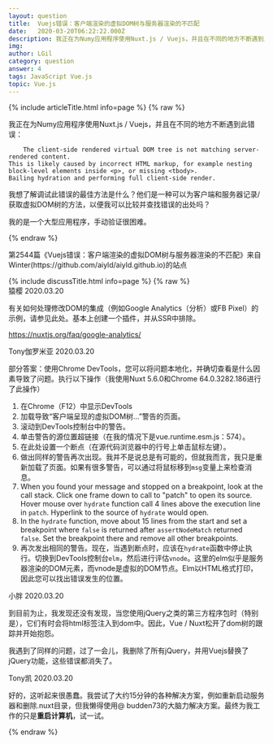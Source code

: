 ```yaml
---
layout: question
title:  Vuejs错误：客户端渲染的虚拟DOM树与服务器渲染的不匹配
date:   2020-03-20T06:22:22.000Z
description: 我正在为Numy应用程序使用Nuxt.js / Vuejs，并且在不同的地方不断遇到此错误：    The client-side rendered ...
img: 
author: LGil
category: question
answer: 4
tags: JavaScript Vue.js
topic: Vue.js
---
```

<div class="article-root">
  <div class="article">
    {% include articleTitle.html info=page %}
    {% raw %}
    <div class="article-content"><p><font style="vertical-align: inherit;"><font style="vertical-align: inherit;">我正在为Numy应用程序使用Nuxt.js / Vuejs，并且在不同的地方不断遇到此错误：</font></font></p>

<pre><code>    The client-side rendered virtual DOM tree is not matching server-rendered content. <font></font>
This is likely caused by incorrect HTML markup, for example nesting block-level elements inside &lt;p&gt;, or missing &lt;tbody&gt;. <font></font>
Bailing hydration and performing full client-side render.<font></font>
</code></pre>

<p><font style="vertical-align: inherit;"><font style="vertical-align: inherit;">我想了解调试此错误的最佳方法是什么？</font><font style="vertical-align: inherit;">他们是一种可以为客户端和服务器记录/获取虚拟DOM树的方法，以便我可以比较并查找错误的出处吗？</font></font></p>

<p><font style="vertical-align: inherit;"><font style="vertical-align: inherit;">我的是一个大型应用程序，手动验证很困难。</font></font></p></div>
    {% endraw %}
  </div>
  <p class="winter_mark">第2544篇《Vuejs错误：客户端渲染的虚拟DOM树与服务器渲染的不匹配》来自Winter(https://github.com/aiyld/aiyld.github.io)的站点</p>
  <div class="discuss-wrapper">
    {% include discussTitle.html info=page %}
    {% raw %}
    <div class="discuss-item">
        <div class="discuss-parent">
          <div class="discuss-meta">
            <span class="discuss-user">猿樱</span>
            <span class="discuss-time">2020.03.20</span>
          </div>
          <div class="discuss-comment"><p><font style="vertical-align: inherit;"><font style="vertical-align: inherit;">有关如何处理修改DOM的集成（例如Google Analytics（分析）或FB Pixel）的示例，请参见此处。</font><font style="vertical-align: inherit;">基本上创建一个插件，并从SSR中排除。</font></font></p>

<p><a href="https://nuxtjs.org/faq/google-analytics/" rel="nofollow noreferrer"><font style="vertical-align: inherit;"><font style="vertical-align: inherit;">https://nuxtjs.org/faq/google-analytics/</font></font></a></p></div>
        </div></div><div class="discuss-item">
        <div class="discuss-parent">
          <div class="discuss-meta">
            <span class="discuss-user">Tony伽罗米亚</span>
            <span class="discuss-time">2020.03.20</span>
          </div>
          <div class="discuss-comment"><p><font style="vertical-align: inherit;"><font style="vertical-align: inherit;">部分答案：使用Chrome DevTools，您可以将问题本地化，并确切查看是什么因素导致了问题。</font><font style="vertical-align: inherit;">执行以下操作（我使用Nuxt 5.6.0和Chrome 64.0.3282.186进行了此操作）</font></font></p>

<ol>
<li><font style="vertical-align: inherit;"><font style="vertical-align: inherit;">在Chrome（F12）中显示DevTools </font></font></li>
<li><font style="vertical-align: inherit;"><font style="vertical-align: inherit;">加载导致“客户端呈现的虚拟DOM树...”警告的页面。 </font></font></li>
<li><font style="vertical-align: inherit;"><font style="vertical-align: inherit;">滚动到DevTools控制台中的警告。</font></font></li>
<li><font style="vertical-align: inherit;"><font style="vertical-align: inherit;">单击警告的源位置超链接（在我的情况下是vue.runtime.esm.js：574）。 </font></font></li>
<li><font style="vertical-align: inherit;"><font style="vertical-align: inherit;">在此处设置一个断点（在源代码浏览器中的行号上单击鼠标左键）。 </font></font></li>
<li><font style="vertical-align: inherit;"><font style="vertical-align: inherit;">做出同样的警告再次出现。</font><font style="vertical-align: inherit;">我并不是说总是有可能的，但就我而言，我只是重新加载了页面。</font><font style="vertical-align: inherit;">如果有很多警告，可以通过将鼠标移到</font></font><code>msg</code><font style="vertical-align: inherit;"><font style="vertical-align: inherit;">变量</font><font style="vertical-align: inherit;">上来检查消息</font><font style="vertical-align: inherit;">。  </font></font></li>
<li>When you found your message and stopped on a breakpoint, look at the call stack. Click one frame down to call to "patch" to open its source. Hover mouse over <code>hydrate</code> function call 4 lines above the execution line in <code>patch</code>. Hyperlink to the source of <code>hydrate</code> would open. </li>
<li>In the <code>hydrate</code> function, move about 15 lines from the start and set a breakpoint where <code>false</code> is returned after <code>assertNodeMatch</code> returned <code>false</code>. Set the breakpoint there and remove all other breakpoints. </li>
<li><font style="vertical-align: inherit;"><font style="vertical-align: inherit;">再次发出相同的警告。</font><font style="vertical-align: inherit;">现在，当遇到断点时，应该在</font></font><code>hydrate</code><font style="vertical-align: inherit;"><font style="vertical-align: inherit;">函数中</font><font style="vertical-align: inherit;">停止执行</font><font style="vertical-align: inherit;">。</font><font style="vertical-align: inherit;">切换到DevTools控制台</font></font><code>elm</code><font style="vertical-align: inherit;"><font style="vertical-align: inherit;">，然后</font><font style="vertical-align: inherit;">进行评估</font></font><code>vnode</code><font style="vertical-align: inherit;"><font style="vertical-align: inherit;">。</font><font style="vertical-align: inherit;">这里的elm似乎是服务器渲染的DOM元素，而vnode是虚拟的DOM节点。</font><font style="vertical-align: inherit;">Elm以HTML格式打印，因此您可以找出错误发生的位置。</font></font></li>
</ol></div>
        </div></div><div class="discuss-item">
        <div class="discuss-parent">
          <div class="discuss-meta">
            <span class="discuss-user">小胖</span>
            <span class="discuss-time">2020.03.20</span>
          </div>
          <div class="discuss-comment"><p><font style="vertical-align: inherit;"><font style="vertical-align: inherit;">到目前为止，我发现还没有发现，当您使用jQuery之类的第三方程序包时（特别是），它们有时会将html标签注入到dom中。</font><font style="vertical-align: inherit;">因此，Vue / Nuxt松开了dom树的跟踪并开始抱怨。</font></font></p>

<p><font style="vertical-align: inherit;"><font style="vertical-align: inherit;">我遇到了同样的问题，过了一会儿，我删除了所有jQuery，并用Vuejs替换了jQuery功能，这些错误都消失了。</font></font></p></div>
        </div></div><div class="discuss-item">
        <div class="discuss-parent">
          <div class="discuss-meta">
            <span class="discuss-user">Tony凯</span>
            <span class="discuss-time">2020.03.20</span>
          </div>
          <div class="discuss-comment"><p><font style="vertical-align: inherit;"><font style="vertical-align: inherit;">好的，这听起来很愚蠢。</font><font style="vertical-align: inherit;">我尝试了大约15分钟的各种解决方案，例如重新启动服务器和删除.nuxt目录，但我懒得使用@ budden73的大脑力解决方案。</font><font style="vertical-align: inherit;">最终为我工作的只是</font></font><strong><font style="vertical-align: inherit;"><font style="vertical-align: inherit;">重启计算机</font></font></strong><font style="vertical-align: inherit;"><font style="vertical-align: inherit;">，试一试。</font></font></p></div>
        </div></div>
    {% endraw %}
  </div>
<div>
